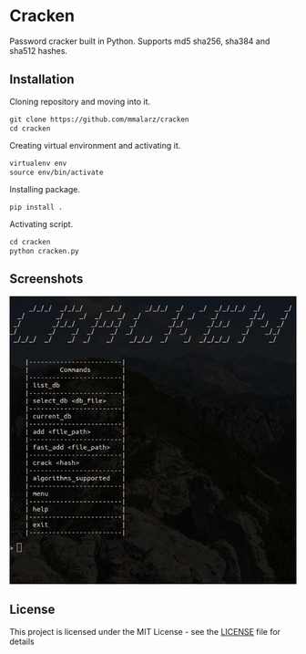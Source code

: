 # Cracken
Password cracker built in Python. Supports md5 sha256, sha384 and sha512 hashes.

## Installation
Cloning repository and moving into it.
```
git clone https://github.com/mmalarz/cracken
cd cracken
```
Creating virtual environment and activating it.
```
virtualenv env
source env/bin/activate
```
Installing package.
```
pip install .
```
Activating script.
```
cd cracken
python cracken.py
```

## Screenshots
![alt text](https://github.com/mmalarz/cracken/blob/master/screenshots/cracken-screenshot.png)

## License
This project is licensed under the MIT License - see the [LICENSE](LICENSE) file for details

